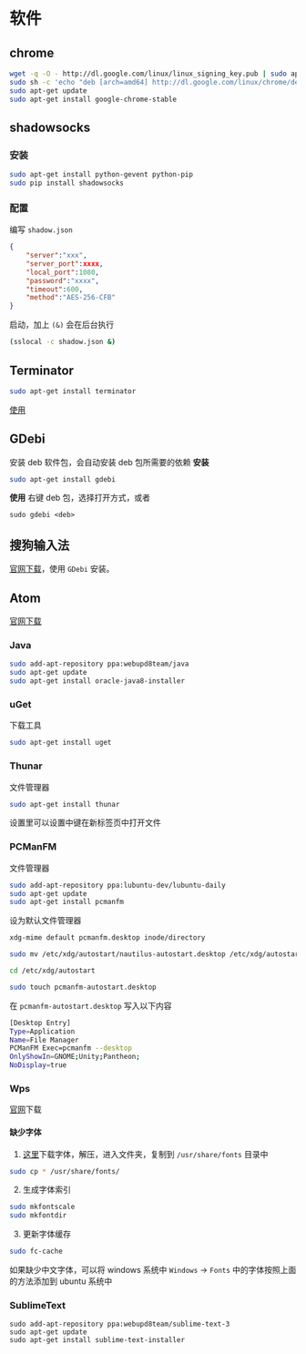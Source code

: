 # 软件

<!-- toc -->

## chrome
```bash
wget -q -O - http://dl.google.com/linux/linux_signing_key.pub | sudo apt-key add -
sudo sh -c 'echo "deb [arch=amd64] http://dl.google.com/linux/chrome/deb/ stable main" >> /etc/apt/sources.list.d/google.list'
sudo apt-get update
sudo apt-get install google-chrome-stable
```

## shadowsocks
### 安装
```bash
sudo apt-get install python-gevent python-pip
sudo pip install shadowsocks
```
### 配置
编写 `shadow.json`
```json
{    
    "server":"xxx",
    "server_port":xxxx,
    "local_port":1080,
    "password":"xxxx",
    "timeout":600,
    "method":"AES-256-CFB"
}
```
启动，加上 `(&)` 会在后台执行
```bash
(sslocal -c shadow.json &)
```

## Terminator
```bash
sudo apt-get install terminator
```
[使用](http://www.cnblogs.com/zhangjk1993/p/5204616.html)

## GDebi
安装 deb 软件包，会自动安装 deb 包所需要的依赖
**安装**
```bash
sudo apt-get install gdebi
```
**使用**
右键 deb 包，选择打开方式，或者
```
sudo gdebi <deb>
```

## 搜狗输入法
[官网下载](http://pinyin.sogou.com/linux/?r=pinyin)，使用 `GDebi` 安装。

## Atom
[官网下载](https://atom.io/)

### Java
```bash
sudo add-apt-repository ppa:webupd8team/java
sudo apt-get update
sudo apt-get install oracle-java8-installer
```
### uGet
下载工具
```bash
sudo apt-get install uget
```
### Thunar
文件管理器
```bash
sudo apt-get install thunar
```
设置里可以设置中键在新标签页中打开文件
### PCManFM
文件管理器
```bash
sudo add-apt-repository ppa:lubuntu-dev/lubuntu-daily
sudo apt-get update
sudo apt-get install pcmanfm
```
设为默认文件管理器
```bash
xdg-mime default pcmanfm.desktop inode/directory

sudo mv /etc/xdg/autostart/nautilus-autostart.desktop /etc/xdg/autostart/nautilus-autostart.desktop.bak

cd /etc/xdg/autostart

sudo touch pcmanfm-autostart.desktop
```
在 `pcmanfm-autostart.desktop` 写入以下内容
```bash
[Desktop Entry]
Type=Application
Name=File Manager
PCManFM Exec=pcmanfm --desktop
OnlyShowIn=GNOME;Unity;Pantheon;
NoDisplay=true

```

### Wps
[官网](http://www.ubuntukylin.com/application/show.php?lang=cn&id=278)下载
#### 缺少字体
1. [这里](data/wps_symbol_fonts.zip)下载字体，解压，进入文件夹，复制到 `/usr/share/fonts` 目录中
```bash
sudo cp * /usr/share/fonts/
```
2. 生成字体索引
```bash
sudo mkfontscale
sudo mkfontdir
```
3. 更新字体缓存
```bash
sudo fc-cache
```

如果缺少中文字体，可以将 windows 系统中 `Windows` -> `Fonts` 中的字体按照上面的方法添加到 ubuntu 系统中
### SublimeText
```
sudo add-apt-repository ppa:webupd8team/sublime-text-3
sudo apt-get update
sudo apt-get install sublime-text-installer

```
